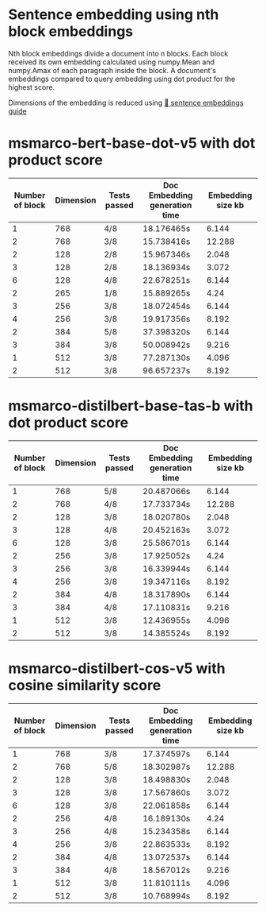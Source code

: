 # Sentence embedding using nth block embeddings
Nth block embeddings divide a document into n blocks. Each block received its own embedding calculated using numpy.Mean and numpy.Amax of each paragraph inside the block.
A document's embeddings compared to query embedding using dot product for the highest score.

Dimensions of the embedding is reduced using [🤗 sentence embeddings guide](https://github.com/UKPLab/sentence-transformers/blob/master/examples/training/distillation/dimensionality_reduction.py)

# msmarco-bert-base-dot-v5 with dot product score
| Number of block | Dimension | Tests passed | Doc Embedding generation time | Embedding size kb |
|-----------------|-----------|--------------|-------------------------------|-------------------|
| 1 | 768 | 4/8 | 18.176465s | 6.144 |
| 2 | 768 | 3/8 | 15.738416s | 12.288 |
| 2 | 128 | 2/8 | 15.967346s | 2.048 |
| 3 | 128 | 2/8 | 18.136934s | 3.072 |
| 6 | 128 | 4/8 | 22.678251s | 6.144 |
| 2 | 265 | 1/8 | 15.889265s | 4.24 |
| 3 | 256 | 3/8 | 18.072454s | 6.144  |
| 4 | 256 | 3/8 | 19.917356s | 8.192 |
| 2 | 384 | 5/8 | 37.398320s | 6.144 |
| 3 | 384 | 3/8 | 50.008942s | 9.216 |
| 1 | 512 | 3/8 | 77.287130s | 4.096  |
| 2 | 512 | 3/8 | 96.657237s | 8.192 |


# msmarco-distilbert-base-tas-b with dot product score
| Number of block | Dimension | Tests passed | Doc Embedding generation time | Embedding size kb |
|-----------------|-----------|--------------|-------------------------------|-------------------|
| 1 | 768 | 5/8 | 20.487066s | 6.144 |
| 2 | 768 | 4/8 | 17.733734s | 12.288 |
| 2 | 128 | 3/8 | 18.020780s | 2.048 |
| 3 | 128 | 4/8 | 20.452163s | 3.072 |
| 6 | 128 | 3/8 | 25.586701s | 6.144 |
| 2 | 256 | 3/8 | 17.925052s | 4.24 |
| 3 | 256 | 3/8 | 16.339944s | 6.144 |
| 4 | 256 | 3/8 | 19.347116s | 8.192 |
| 2 | 384 | 4/8 | 18.317890s | 6.144 |
| 3 | 384 | 4/8 | 17.110831s | 9.216 |
| 1 | 512 | 3/8 | 12.436955s | 4.096 |
| 2 | 512 | 3/8 | 14.385524s | 8.192 |


# msmarco-distilbert-cos-v5 with cosine similarity score
| Number of block | Dimension | Tests passed | Doc Embedding generation time | Embedding size kb |
|-----------------|-----------|--------------|-------------------------------|-------------------|
| 1 | 768 | 3/8 | 17.374597s | 6.144 |
| 2 | 768 | 5/8 | 18.302987s | 12.288 |
| 2 | 128 | 3/8 | 18.498830s | 2.048 |
| 3 | 128 | 3/8 | 17.567860s | 3.072 |
| 6 | 128 | 3/8 | 22.061858s | 6.144 |
| 2 | 256 | 4/8 | 16.189130s | 4.24 |
| 3 | 256 | 4/8 | 15.234358s | 6.144 |
| 4 | 256 | 3/8 | 22.863533s | 8.192 |
| 2 | 384 | 4/8 | 13.072537s | 6.144 |
| 3 | 384 | 4/8 | 18.567012s | 9.216 |
| 1 | 512 | 3/8 | 11.810111s | 4.096 |
| 2 | 512 | 3/8 | 10.768994s | 8.192 |
